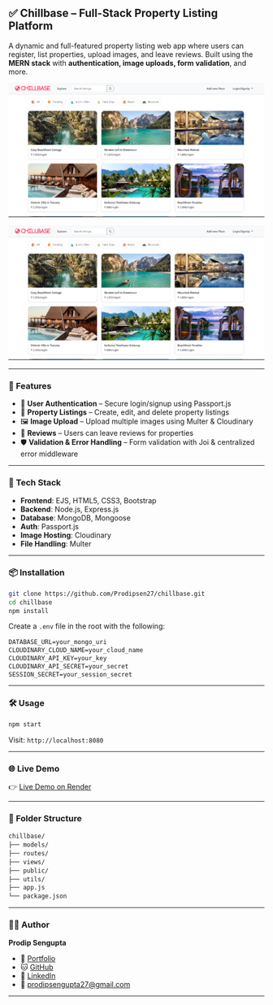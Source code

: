 ## ✅ Chillbase – Full-Stack Property Listing Platform

A dynamic and full-featured property listing web app where users can register, list properties, upload images, and leave reviews. Built using the **MERN stack** with **authentication, image uploads, form validation**, and more.

![Chillbase Screenshot](https://github.com/Prodipsen27/chillbase/blob/main/chillbase.png) <!-- Optional: Add a screenshot -->
<p align="center">
  <img src="https://github.com/Prodipsen27/chillbase/blob/main/chillbase.png" width="700"/>
</p>

---

### 🚀 Features

* 🔐 **User Authentication** – Secure login/signup using Passport.js
* 🏡 **Property Listings** – Create, edit, and delete property listings
* 🖼️ **Image Upload** – Upload multiple images using Multer & Cloudinary
* 📝 **Reviews** – Users can leave reviews for properties
* 🛡️ **Validation & Error Handling** – Form validation with Joi & centralized error middleware

---

### 🔧 Tech Stack

* **Frontend**: EJS, HTML5, CSS3, Bootstrap
* **Backend**: Node.js, Express.js
* **Database**: MongoDB, Mongoose
* **Auth**: Passport.js
* **Image Hosting**: Cloudinary
* **File Handling**: Multer

---

### 📦 Installation

```bash
git clone https://github.com/Prodipsen27/chillbase.git
cd chillbase
npm install
```

Create a `.env` file in the root with the following:

```env
DATABASE_URL=your_mongo_uri
CLOUDINARY_CLOUD_NAME=your_cloud_name
CLOUDINARY_API_KEY=your_key
CLOUDINARY_API_SECRET=your_secret
SESSION_SECRET=your_session_secret
```

---

### 🛠 Usage

```bash
npm start
```

Visit: `http://localhost:8080`

---

### 🌐 Live Demo

👉 [Live Demo on Render](https://chillbase.onrender.com/listings)
<!--👉 [Project Video Walkthrough](https://your-youtube-link.com) *(optional)*-->

---

### 📁 Folder Structure

```bash
chillbase/
├── models/
├── routes/
├── views/
├── public/
├── utils/
├── app.js
└── package.json
```

---

### 🧑‍💻 Author

**Prodip Sengupta**

* 🔗 [Portfolio](https://senguptaprodip27.netlify.app)
* 🐱 [GitHub](https://github.com/Prodipsen27)
* 💼 [LinkedIn](https://linkedin.com/in/prodipsen27)
* 📧 [prodipsengupta27@gmail.com](mailto:prodipsengupta27@gmail.com)

---
